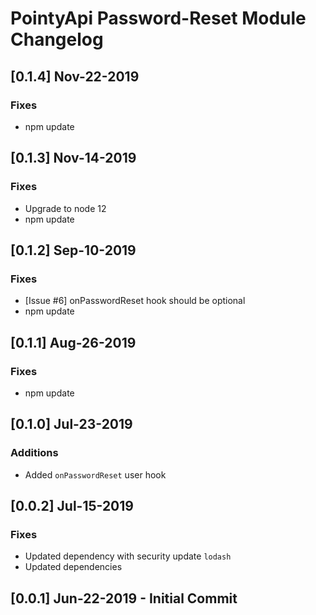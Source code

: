# PointyApi Password-Reset Module Changelog

## [0.1.4] Nov-22-2019

### Fixes
- npm update

## [0.1.3] Nov-14-2019

### Fixes
- Upgrade to node 12
- npm update

## [0.1.2] Sep-10-2019

### Fixes
- [Issue #6] onPasswordReset hook should be optional
- npm update

## [0.1.1] Aug-26-2019

### Fixes
- npm update

## [0.1.0] Jul-23-2019

### Additions
- Added `onPasswordReset` user hook

## [0.0.2] Jul-15-2019

### Fixes
- Updated dependency with security update `lodash`
- Updated dependencies

## [0.0.1] Jun-22-2019 - Initial Commit
